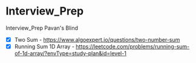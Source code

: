 # Interview_Prep

<!-- - [ ] Placeholder - -->

Interview_Prep Pavan's Blind

- [x] Two Sum - https://www.algoexpert.io/questions/two-number-sum
- [x] Running Sum 1D Array - https://leetcode.com/problems/running-sum-of-1d-array/?envType=study-plan&id=level-1
